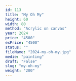```yaml
---
id: 113
title: "My Oh My"
height: 60
width: 80
method: "Acrylic on canvas"
year: 2024
price: "4500"
exPrice: "4500"
status: ""
fileName: "2024-my-oh-my.jpg"
medie: "painting"
draft: "False"
slug: "my-oh-my"
weight: "200"
---
```

